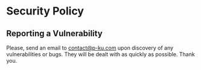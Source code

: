 # Security Policy

## Reporting a Vulnerability

Please, send an email to contact@p-ku.com upon discovery of any vulnerabilities or bugs. They will be dealt with as quickly as possible. Thank you.
